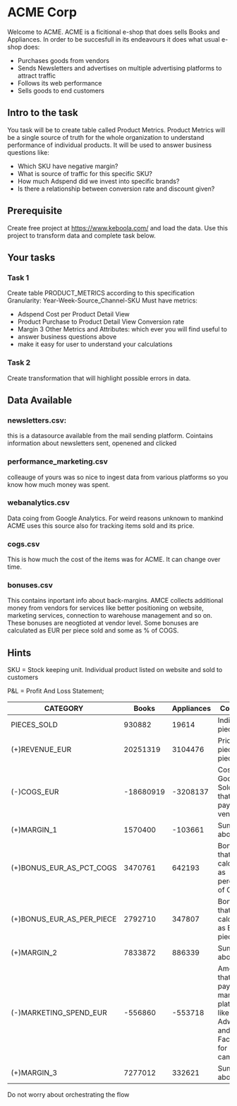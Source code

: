 # ACME Corp

Welcome to ACME. ACME is a ficitional e-shop that does sells Books and Appliances. In order to be succesfull in its endeavours it does what usual e-shop does:

- Purchases goods from vendors
- Sends Newsletters and advertises on multiple advertising platforms to attract traffic
- Follows its web performance
- Sells goods to end customers

## Intro to the task

You task will be to create table called Product Metrics. Product Metrics will be a single source of truth for the whole organization to understand performance of individual products. It will be used to answer business questions like:

- Which SKU have negative margin?
- What is source of traffic for this specific SKU?
- How much Adspend did we invest into specific brands?
- Is there a relationship between conversion rate and discount given?

## Prerequisite

Create free project at https://www.keboola.com/ and load the data. Use this project to transform data and complete task below.

## Your tasks

### Task 1

Create table PRODUCT_METRICS according to this specification
Granularity: Year-Week-Source_Channel-SKU
Must have metrics:

- Adspend Cost per Product Detail View
- Product Purchase to Product Detail View Conversion rate
- Margin 3
  Other Metrics and Attributes: which ever you will find useful to
- answer business questions above
- make it easy for user to understand your calculations

### Task 2

Create transformation that will highlight possible errors in data.

## Data Available

### newsletters.csv:

this is a datasource available from the mail sending platform. Cointains information about newsletters sent, openened and clicked

### performance_marketing.csv

colleauge of yours was so nice to ingest data from various platforms so you know how much money was spent.

### webanalytics.csv

Data coing from Google Analytics. For weird reasons unknown to mankind ACME uses this source also for tracking items sold and its price.

### cogs.csv

This is how much the cost of the items was for ACME. It can change over time.

### bonuses.csv

This contains inportant info about back-margins. AMCE collects additional money from vendors for services like better positioning on website, marketing services, connection to warehouse management and so on. These bonuses are neogtioted at vendor level. Some bonuses are calculated as EUR per piece sold and some as % of COGS.

## Hints

SKU = Stock keeping unit. Individual product listed on website and sold to customers

P&L = Profit And Loss Statement;

| CATEGORY                  | Books     | Appliances | Comment                                                                              |
| ------------------------- | --------- | ---------- | ------------------------------------------------------------------------------------ |
| PIECES_SOLD               | 930882    | 19614      | Individual pieces sold                                                               |
| (+)REVENUE_EUR            | 20251319  | 3104476    | Price per piece x pieces sold                                                        |
| (-)COGS_EUR               | -18680919 | -3208137   | Costs of Goods Sold. Price that ACME pays to its vendors                             |
| (+)MARGIN_1               | 1570400   | -103661    | Sum of the above                                                                     |
| (+)BONUS_EUR_AS_PCT_COGS  | 3470761   | 642193     | Bonuses that are calculated as percentage of COGS.                                   |
| (+)BONUS_EUR_AS_PER_PIECE | 2792710   | 347807     | Bonuses that are calculated as EUR per piece.                                        |
| (+)MARGIN_2               | 7833872   | 886339     | Sum of the above                                                                     |
| (-)MARKETING_SPEND_EUR    | -556860   | -553718    | Amount that ACME pays to marketing platforms like Adwords and Facebook for campaigns |
| (+)MARGIN_3               | 7277012   | 332621     | Sum of the above                                                                     |

Do not worry about orchestrating the flow
